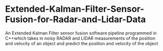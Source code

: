# Extended-Kalman-Filter-Sensor-Fusion-for-Radar-and-Lidar-Data
An Extended Kalman Filter sensor fusion software pipeline programmed in C++which takes in noisy RADAR and LIDAR measurements of the position and velocity of an object and predict the position and velocity of the object
